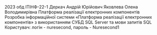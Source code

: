 2023 обд
ІТІНФ-22-1
Деркач Андрій Юрійович
Яковлева Олена Володимирівна
Платформа реалізації електронних компонентів
Розробка інформаційної системи «Платформа
реалізації електронних компонентів» з використанням СУБД SQL Server
та мови запитів SQL
Користувач: логін - nuresecond, пароль - Nuresecond1
